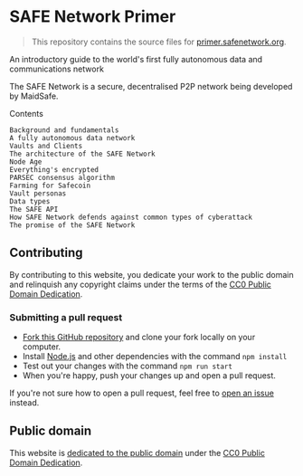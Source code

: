 # SAFE Network Primer

> This repository contains the source files for [primer.safenetwork.org](https://primer.safenetwork.org).

An introductory guide to the world's first fully autonomous data and communications network

The SAFE Network is a secure, decentralised P2P network being developed by MaidSafe.

Contents

    Background and fundamentals
    A fully autonomous data network
    Vaults and Clients
    The architecture of the SAFE Network
    Node Age
    Everything's encrypted
    PARSEC consensus algorithm
    Farming for Safecoin
    Vault personas
    Data types
    The SAFE API
    How SAFE Network defends against common types of cyberattack
    The promise of the SAFE Network

## Contributing

By contributing to this website, you dedicate your work to the public domain and relinquish any copyright claims under the terms of the [CC0 Public Domain Dedication](https://creativecommons.org/publicdomain/zero/1.0/).

### Submitting a pull request

- [Fork this GitHub repository](https://github.com/safenetwork/primer.safenetwork.org/fork) and clone your fork locally on your computer.
- Install [Node.js](https://nodejs.org/en/) and other dependencies with the command `npm install`
- Test out your changes with the command `npm run start`
- When you're happy, push your changes up and open a pull request.

If you're not sure how to open a pull request, feel free to [open an issue](https://github.com/safenetwork/primer.safenetwork.org/issues/new) instead.

## Public domain

This website is [dedicated to the public domain](https://github.com/safenetwork/primer.safenetwork.org/blob/master/LICENSE) under the [CC0 Public Domain Dedication](https://creativecommons.org/publicdomain/zero/1.0/).
